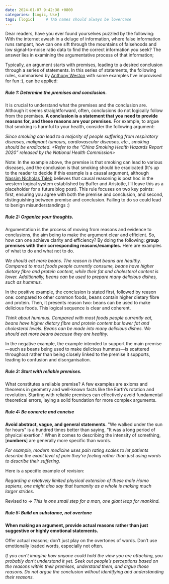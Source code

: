 ```yaml
---
date: 2024-01-07 9:42:38 +0800
categories: [Logic, Use]
tags: [logic]     # TAG names should always be lowercase
---
```


Dear readers, have you ever found yourselves puzzled by the following: With the internet awash in a deluge of information, where false information runs rampant, how can one sift through the mountains of falsehoods and low signal-to-noise ratio data to find the correct information you seek? The answer lies in examining the argumentative process of that information;

Typically, an argument starts with premises, leading to a desired conclusion through a series of statements. In this series of statements, the following rules, summarised by [Anthony Weston](https://www.blogger.com/blog/post/edit/4503877142351953579/3403983874582361923#) with some examples I’ve improvised for fun :), can be applied:

##### **Rule 1: Determine the premises and conclusion.**

It is crucial to understand what the premises and the conclusion are. Although it seems straightforward, often, conclusions do not logically follow from the premises. **A conclusion is a statement that you need to provide reasons for, and these reasons are your premises.** For example, to argue that smoking is harmful to your health, consider the following argument:

_Since smoking can lead to a majority of people suffering from respiratory diseases, malignant tumours, cardiovascular diseases, etc., smoking should be eradicated. <Refer to the “China Smoking Health Hazards Report 2020” released by the National Health Commission>_

Note: In the example above, the premise is that smoking can lead to various diseases, and the conclusion is that smoking should be eradicated (It's up to the reader to decide if this example is a causal argument, although [Nassim Nicholas Taleb](https://www.blogger.com/blog/post/edit/4503877142351953579/3403983874582361923#) believes that causal reasoning is post hoc in the western logical system established by Buffer and Aristotle, I’ll leave this as a placeholder for a future blog post). This rule focuses on two key points: first, ensuring you agree with both the premise and conclusion, and second, distinguishing between premise and conclusion. Failing to do so could lead to benign misunderstandings :)

##### **Rule 2: Organize your thoughts.**

Argumentation is the process of moving from reasons and evidence to conclusions, the aim being to make the argument clear and efficient. So, how can one achieve clarity and efficiency? By doing the following: **group premises with their corresponding reasons/examples.** Here are examples of what to do and what not to do.

_We should eat more beans. The reason is that beans are healthy. Compared to most foods people currently consume, beans have higher dietary fibre and protein content, while their fat and cholesterol content is lower. Additionally, beans can be used to prepare many delicious dishes, such as hummus._

In the positive example, the conclusion is stated first, followed by reason one: compared to other common foods, beans contain higher dietary fibre and protein. Then, it presents reason two: beans can be used to make delicious foods. This logical sequence is clear and coherent.

_Think about hummus. Compared with most foods people currently eat, beans have higher dietary fibre and protein content but lower fat and cholesterol levels. Beans can be made into many delicious dishes. We should eat more beans because they are healthy._

In the negative example, the example intended to support the main premise—such as beans being used to make delicious hummus—is scattered throughout rather than being closely linked to the premise it supports, leading to confusion and disorganisation.

##### **Rule 3: Start with reliable premises.**

What constitutes a reliable premise? A few examples are axioms and theorems in geometry and well-known facts like the Earth’s rotation and revolution. Starting with reliable premises can effectively avoid fundamental theoretical errors, laying a solid foundation for more complex arguments.

##### **Rule 4: Be concrete and concise**

**Avoid abstract, vague, and general statements.** "We walked under the sun for hours" is a hundred times better than saying, "It was a long period of physical exertion." When it comes to describing the intensity of something, [**numbers**] are generally more specific than words. 

_For example, modern medicine uses pain rating scales to let patients describe the exact level of pain they're feeling rather than just using words to describe their suffering._

Here is a specific example of revision:

_Regarding a relatively limited physical extension of these male Homo sapiens, one might also say that humanity as a whole is making much larger strides._

Revised to -> _This is one small step for a man, one giant leap for mankind._

##### **Rule 5:** **Build on substance, not overtone**

**When making an argument, provide actual reasons rather than just suggestive or highly emotional statements.**

Offer actual reasons; don’t just play on the overtones of words. Don’t use emotionally loaded words, especially not often.

_If you can’t imagine how anyone could hold the view you are attacking, you probably don’t understand it yet. Seek out people’s perceptions based on the reasons within their premises, understand them, and argue those reasons. Do not argue the conclusion without identifying and understanding their reasons._